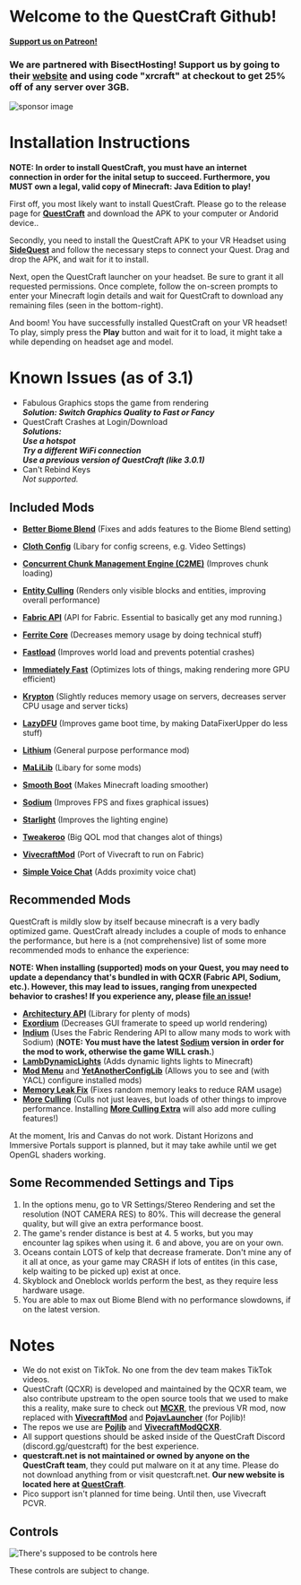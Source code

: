 # Welcome to the QuestCraft Github!
**[Support us on Patreon!](https://patreon.com/QuestCraftXR)**

### We are partnered with BisectHosting! Support us by going to their **[website](https://bisecthosting.com/xrcraft)** and using code "xrcraft" at checkout to get 25% off of any server over 3GB.

![sponsor image](/partnerimage.png)
# Installation Instructions

**NOTE: In order to install QuestCraft, you must have an internet connection in order for the inital setup to succeed. Furthermore, you MUST own a legal, valid copy of Minecraft: Java Edition to play!**

First off, you most likely want to install QuestCraft. Please go to the release page for **[QuestCraft](https://github.com/QuestCraftPlusPlus/QuestCraft/releases/latest)** and download the APK to your computer or Andorid device..

Secondly, you need to install the QuestCraft APK to your VR Headset using **[SideQuest](https://sidequestvr.com)** and follow the necessary steps to connect your Quest. Drag and drop the APK, and wait for it to install.

Next, open the QuestCraft launcher on your headset. Be sure to grant it all requested permissions. Once complete, follow the on-screen prompts to enter your Minecraft login details and wait for QuestCraft to download any remaining files (seen in the bottom-right).

And boom! You have successfully installed QuestCraft on your VR headset! To play, simply press the **Play** button and wait for it to load, it might take a while depending on headset age and model.

# Known Issues (as of 3.1)
- Fabulous Graphics stops the game from rendering                                                                                                   
  **_Solution: Switch Graphics Quality to Fast or Fancy_**                                                                                              
- QuestCraft Crashes at Login/Download                                                                                                           
 **_Solutions:                                                                                                                                         
  Use a hotspot                                                                                                                                        
  Try a different WiFi connection                                                                                                                      
  Use a previous version of QuestCraft (like 3.0.1)_**                                                                                                   
- Can't Rebind Keys                                                                                                                                    
  _Not supported._

## Included Mods 

- **[Better Biome Blend](https://modrinth.com/mod/better-biome-blend)** (Fixes and adds features to the Biome Blend setting)                                                                                                                           

- **[Cloth Config](https://modrinth.com/mod/cloth-config)** (Libary for config screens, e.g. Video Settings)

- **[Concurrent Chunk Management Engine (C2ME)](https://modrinth.com/mod/c2me-fabric)** (Improves chunk loading)
                                                                                                                                                  
- **[Entity Culling](https://modrinth.com/mod/entityculling)** (Renders only visible blocks and entities, improving overall performance)

- **[Fabric API](https://modrinth.com/mod/fabric-api)** (API for Fabric. Essential to basically get any mod running.)

- **[Ferrite Core](https://modrinth.com/mod/ferrite-core)** (Decreases memory usage by doing technical stuff)

- **[Fastload](https://modrinth.com/mod/fastload)** (Improves world load and prevents potential crashes)

- **[Immediately Fast](https://modrinth.com/mod/immediatelyfast)** (Optimizes lots of things, making rendering more GPU efficient)

- **[Krypton](https://modrinth.com/mod/krypton)** (Slightly reduces memory usage on servers, decreases server CPU usage and server ticks)

- **[LazyDFU](https://modrinth.com/mod/lazydfu)** (Improves game boot time, by making DataFixerUpper do less stuff)

- **[Lithium](https://modrinth.com/mod/lithium)** (General purpose performance mod)

- **[MaLiLib](https://www.curseforge.com/minecraft/mc-mods/malilib)** (Libary for some mods)

- **[Smooth Boot](https://modrinth.com/mod/smoothboot-fabric)** (Makes Minecraft loading smoother)

- **[Sodium](https://modrinth.com/mod/sodium)** (Improves FPS and fixes graphical issues)

- **[Starlight](https://modrinth.com/mod/starlight)** (Improves the lighting engine)

- **[Tweakeroo](https://www.curseforge.com/minecraft/mc-mods/tweakeroo)** (Big QOL mod that changes alot of things)

- **[VivecraftMod](https://github.com/ferriarnus/VivecraftMod)** (Port of Vivecraft to run on Fabric)

- **[Simple Voice Chat](https://modrinth.com/plugin/simple-voice-chat)** (Adds proximity voice chat)

## Recommended Mods

QuestCraft is mildly slow by itself because minecraft is a very badly optimized game. QuestCraft already includes a couple of mods to enhance the performance, but here is a (not comprehensive) list of some more recommended mods to enhance the experience:                                             

**NOTE: When installing (supported) mods on your Quest, you may need to update a dependancy that's bundled in with QCXR (Fabric API, Sodium, etc.). However, this may lead to issues, ranging from unexpected behavior to crashes! If you experience any, please [file an issue](https://github.com/QuestCraftPlusPlus/QuestCraft/issues/new/choose)!**

- **[Architectury API](https://modrinth.com/mod/architectury-api)** (Library for plenty of mods)
- **[Exordium](https://modrinth.com/mod/exordium)** (Decreases GUI framerate to speed up world rendering)
- **[Indium](https://modrinth.com/mod/indium)** (Uses the Fabric Rendering API to allow many mods to work with Sodium) (**NOTE: You must have the latest [Sodium](https://modrinth.com/mod/sodium) version in order for the mod to work, otherwise the game WILL crash.**)
- **[LambDynamicLights](https://modrinth.com/mod/lambdynamiclights)** (Adds dynamic lights lights to Minecraft)
- **[Mod Menu](https://modrinth.com/mod/modmenu)** and **[YetAnotherConfigLib](https://modrinth.com/mod/yacl)** (Allows you to see and (with YACL) configure installed mods)
- **[Memory Leak Fix](https://modrinth.com/mod/memoryleakfix)** (Fixes random memory leaks to reduce RAM usage)
- **[More Culling](https://modrinth.com/mod/moreculling)** (Culls not just leaves, but loads of other things to improve performance. Installing **[More Culling Extra](https://modrinth.com/mod/morecullingextra)** will also add more culling features!)

At the moment, Iris and Canvas do not work. Distant Horizons and Immersive Portals support is planned, but it may take awhile until we get OpenGL shaders working.                                                   

## Some Recommended Settings and Tips 
1. In the options menu, go to VR Settings/Stereo Rendering and set the resolution (NOT CAMERA RES) to 80%. This will decrease the general quality, but will give an extra performance boost.
2. The game's render distance is best at 4. 5 works, but you may encounter lag spikes when using it. 6 and above, you are on your own.
3. Oceans contain LOTS of kelp that decrease framerate. Don't mine any of it all at once, as your game may CRASH if lots of entites (in this case, kelp waiting to be picked up) exist at once.
4. Skyblock and Oneblock worlds perform the best, as they require less hardware usage.
5. You are able to max out Biome Blend with no performance slowdowns, if on the latest version.

# Notes
- We do not exist on TikTok. No one from the dev team makes TikTok videos. 
- QuestCraft (QCXR) is developed and maintained by the QCXR team, we also contribute upstream to the open source tools that we used to make this a reality, make sure to check out **[MCXR](https://github.com/mcxr-org/MCXR)**, the previous VR mod, now replaced with **[VivecraftMod](https://github.com/ferriarnus/VivecraftMod)** and **[PojavLauncher](https://github.com/PojavLauncherTeam/PojavLauncher)** (for Pojlib)! 
- The repos we use are **[Pojlib](https://github.com/questcraftplusplus/pojlib)** and **[VivecraftModQCXR](https://github.com/questcraftplusplus/vivecraftmod)**.
- All support questions should be asked inside of the QuestCraft Discord (discord.gg/questcraft) for the best experience.
- **questcraft.net is not maintained or owned by anyone on the QuestCraft team**, they could put malware on it at any time. Please do not download anything from or visit questcraft.net. **Our new website is located here at [QuestCraft](https://questcraft.org/)**. 
- Pico support isn't planned for time being. Until then, use Vivecraft PCVR.
## Controls

![There's supposed to be controls here](/Control.png)

These controls are subject to change.
